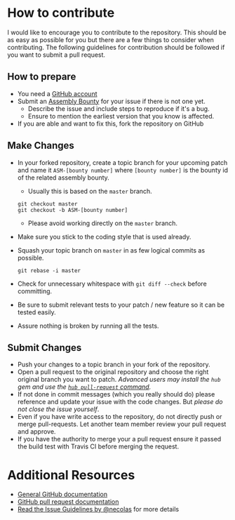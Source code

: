 # How to contribute

I would like to encourage you to contribute to the repository.
This should be as easy as possible for you but there are a few things to consider when contributing.
The following guidelines for contribution should be followed if you want to submit a pull request.

## How to prepare

* You need a [GitHub account](https://github.com/signup/free)
* Submit an [Assembly Bounty](https://assembly.com/mana/bounties) for your issue if there is not one yet.
	* Describe the issue and include steps to reproduce if it's a bug.
	* Ensure to mention the earliest version that you know is affected.
* If you are able and want to fix this, fork the repository on GitHub

## Make Changes

* In your forked repository, create a topic branch for your upcoming patch and name it `ASM-[bounty number]` where `[bounty number]` is the bounty id of the related assembly bounty.
	* Usually this is based on the `master` branch.
	
	```
	git checkout master
	git checkout -b ASM-[bounty number]
	```
	 
	* Please avoid working directly on the `master` branch.
* Make sure you stick to the coding style that is used already.
* Squash your topic branch on `master` in as few logical commits as possible.
   
   ```
   git rebase -i master
   ```

* Check for unnecessary whitespace with `git diff --check` before committing.
* Be sure to submit relevant tests to your patch / new feature so it can be tested easily.
* Assure nothing is broken by running all the tests.

## Submit Changes

* Push your changes to a topic branch in your fork of the repository.
* Open a pull request to the original repository and choose the right original branch you want to patch.
	_Advanced users may install the `hub` gem and use the [`hub pull-request` command](https://github.com/defunkt/hub#git-pull-request)._
* If not done in commit messages (which you really should do) please reference and update your issue with the code changes. But _please do not close the issue yourself_.
* Even if you have write access to the repository, do not directly push or merge pull-requests. Let another team member review your pull request and approve.
* If you have the authority to merge your a pull request ensure it passed the build test with Travis CI before merging the request.

# Additional Resources

* [General GitHub documentation](http://help.github.com/)
* [GitHub pull request documentation](http://help.github.com/send-pull-requests/)
* [Read the Issue Guidelines by @necolas](https://github.com/necolas/issue-guidelines/blob/master/CONTRIBUTING.md) for more details